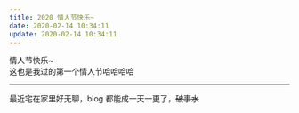 ```yaml
---
title: 2020 情人节快乐~
date: 2020-02-14 10:34:11
update: 2020-02-14 10:34:11
---
```


情人节快乐~  
这也是我过的第一个情人节哈哈哈哈  

---
最近宅在家里好无聊，blog 都能成一天一更了，~~破事水~~